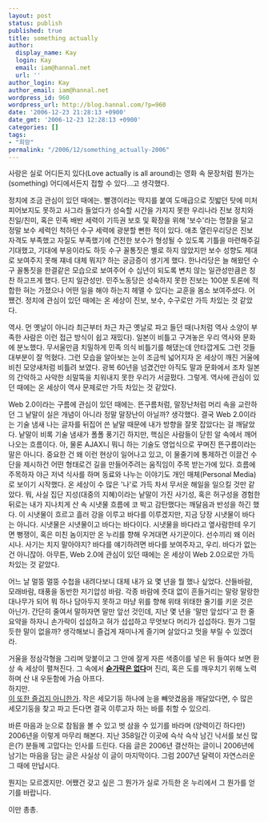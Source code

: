 ```yaml
---
layout: post
status: publish
published: true
title: something actually
author:
  display_name: Kay
  login: Kay
  email: iam@hannal.net
  url: ''
author_login: Kay
author_email: iam@hannal.net
wordpress_id: 960
wordpress_url: http://blog.hannal.com/?p=960
date: '2006-12-23 21:28:13 +0900'
date_gmt: '2006-12-23 12:28:13 +0900'
categories: []
tags:
- "희망"
permalink: "/2006/12/something_actually-2006"
---
```

<p>사랑은 실로 어디든지 있다(Love actually is all around)는 영화 속 문장처럼 뭔가는(something) 어디에서든지 접할 수 있다...고 생각했다.</p>
<p>정치에 조금 관심이 있던 때에는. 빨갱이라는 딱지를 붙여 도매급으로 짓밟던 탓에 미처 피어보지도 못하고 사그라 들었다가 성숙할 시간을 가지지 못한 우리나라 진보 정치와 친일/친미, 혹은 민족 배반 세력이 기득권 보호 및 확장을 위해 '보수'라는 명찰을 달고 정말 보수 세력인 척하던 수구 세력에 광분할 뻔한 적이 있다. 애초 열린우리당은 진보 자격도 부족했고 자질도 부족했기에 건전한 보수가 형성될 수 있도록 기틀을 마련해주길 기대했고, 기대에 부응이라도 하듯 수구 꼴통짓은 별로 하지 않았지만 보수 성향도 제대로 보여주지 못해 쟤네 대체 뭐지? 하는 궁금증이 생기게 했다. 한나라당은 늘 해왔던 수구 꼴통짓을 한결같은 모습으로 보여주어 수 십년이 되도록 변치 않는 일관성만큼은 칭찬 하고프게 했다. 단지 일관성만. 민주노동당은 성숙하지 못한 진보는 100분 토론에 적합한 혀는 가졌으나 어떤 일을 해야 하는지 헤맬 수 있다는 교훈을 몸소 보여주셨다. 어쨌건. 정치에 관심이 있던 때에는 온 세상이 진보, 보수, 수구로만 가득 차있는 것 같았다.</p>
<p>역사. 먼 옛날이 아니라 최근부터 차근 차근 옛날로 파고 들던 때(나처럼 역사 소양이 부족한 사람은 이런 접근 방식이 쉽고 재밌다). 일본이 비틀고 구겨놓은 우리 역사와 문화에 분노했다. 무서울만큼 치밀하게 민족 의식 비틀기를 해댔는데 안타깝게도 그런 것들 대부분이 잘 먹혔다. 그런 모습을 알아보는 눈이 조금씩 넓어지자 온 세상이 깨진 거울에 비친 모양새처럼 비틀려 보였다. 광복 60년을 넘겼건만 아직도 말과 문화에서 조차 일본의 간악하고 사악한 쇠말뚝을 치워내지 못한 우리가 서글펐다. 그렇게. 역사에 관심이 있던 때에는 온 세상이 역사 문제로만 가득 차있는 것 같았다.</p>
<p>Web 2.0이라는 구름에 관심이 있던 때에는. 뜬구름처럼, 말장난처럼 머리 속을 교란하던 그 낱말이 실은 개념이 아니라 정말 말장난이 아닐까? 생각했다. 결국 Web 2.0이라는 기술 냄새 나는 글자를 뒤집어 쓴 낱말 때문에 내가 방향을 잘못 잡았다는 걸 깨달았다. 낱말이 비록 기술 냄새가 폴폴 풍기긴 하지만, 핵심은 사람들이 닫힌 알 속에서 깨어 나오는 흐름이다. 아, 물론 AJAX니 뭐니 하는 기술도 영업식으로 꾸며진 뜬구름이라는 말은 아니다. 중요한 건 왜 이런 현상이 일어나고 있고, 이 물줄기에 통제하건 이끌건 수단을 제시하건 어떤 형태로건 길을 만들어주려는 움직임이 주목 받는가에 있다. 흐름에 주목하자 야근 저녁 식사를 하며 동료와 나누는 이야기도 개인 매체(Personal Media)로 보이기 시작했다. 온 세상이 수 많은 '나'로 가득 차서 무서운 해일을 일으킬 것만 같았다. 뭐, 사실 집단 지성(대중의 지혜)이라는 낱말이 가진 사기성, 혹은 허구성을 경험한 뒤로는 내가 지나치게 산 속 시냇물 흐름에 코 박고 감탄했다는 깨달음과 반성을 하긴 했다. 이 시냇물이 흐르고 흘러 강을 이루고 바다를 이루겠지만, 지금 당장 시냇물이 바다는 아니다. 시냇물은 시냇물이고 바다는 바다이다. 시냇물을 바다라고 옆사람한테 우기면 뻥쟁이, 혹은 미친 놈이지만 온 누리를 향해 우겨대면 사기꾼이다. 선수끼리 왜 이러시나. 사기는 치지 말아야지? 바다를 얘기하려면 바다를 보여주자고, 우리. 바다가 없는 건 아니잖아. 아무튼, Web 2.0에 관심이 있던 때에는 온 세상이 Web 2.0으로만 가득 차있는 것 같았다.</p>
<p>어느 날 멀뚱 멀뚱 수첩을 내려다보니 대체 내가 요 몇 년을 뭘 했나 싶었다. 산들바람, 모래바람, 태풍을 동반한 저기압성 바람. 각종 바람에 줏대 없이 흔들거리는 말랑 말랑한 대나무가 되어 뭐 하나 담아두지 못하고 마냥 위를 향해 위태 위태한 줄기를 키운 것은 아닌가. 간단히 줄여서 말하자면 말만 앞선 것인데, 지난 몇 년을 '말만 앞섰다'고 한 줄 요약을 하자니 손가락이 섭섭하고 혀가 섭섭하고 무엇보다 머리가 섭섭하다. 뭔가 그럴 듯한 말이 없을까? 생각해보니 즐겁게 재미나게 즐기며 살았다고 멋을 부릴 수 있겠더라.</p>
<p>거울을 정삼각형을 그리며 맞붙이고 그 안에 잘게 자른 색종이를 넣은 뒤 들여다 보면 환상 속 세상이 펼쳐진다. 그 속에서 <strong><a href="http://www.thereisnospoon.com/">숟가락은 없다</a></strong>며 진리, 혹은 도를 깨우치기 위해 노력하며 산 내 우둔함에 가슴 아프다.<br />
하지만.<br />
<a href="http://wise.fortune.naver.com/view.nhn?show_cate=writer&page=5&filter=%A4%A1&no=602">이 또한 즐겁지 아니한가</a>. 작은 세모기둥 하나에 눈을 빼앗겼음을 깨달았다면, 수 많은 세모기둥을 찾고 파고 든다면 결국 이루고자 하는 바를 취할 수 있으리.</p>
<p>바른 마음과 눈으로 참됨을 볼 수 있고 벗 삼을 수 있기를 바라며 (양력이긴 하다만) 2006년을 이렇게 마무리 해본다. 지난 358일간 이곳에 슥삭 슥삭 남긴 낙서를 보신 많은(?) 분들께 고맙다는 인사를 드린다. 다음 글은 2006년 결산하는 글이니 2006년에 남기는 마음을 담는 글은 사실상 이 글이 마지막이다. 그럼 2007년 달력이 자연스러운 그 때에 만납시다.</p>
<p>뭔지는 모르겠지만. 어쨌건 갖고 싶은 그 뭔가가 실로 가득한 온 누리에서 그 뭔가를 얻기를 바랍니다.</p>
<p>이만 총총.</p>
